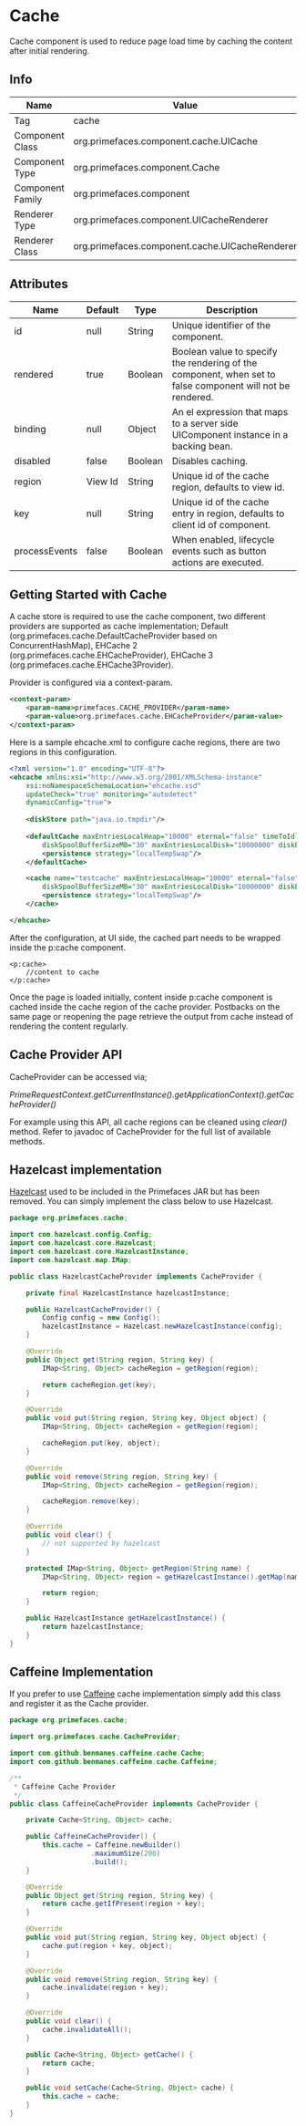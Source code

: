 # Cache
Cache component is used to reduce page load time by caching the content after initial rendering.

## Info

| Name | Value |
| --- | --- |
| Tag | cache
| Component Class | org.primefaces.component.cache.UICache
| Component Type | org.primefaces.component.Cache
| Component Family | org.primefaces.component |
| Renderer Type | org.primefaces.component.UICacheRenderer
| Renderer Class | org.primefaces.component.cache.UICacheRenderer

## Attributes

| Name | Default | Type | Description | 
| --- | --- | --- | --- |
| id | null | String | Unique identifier of the component.
| rendered | true | Boolean | Boolean value to specify the rendering of the component, when set to false component will not be rendered.
| binding | null | Object | An el expression that maps to a server side UIComponent instance in a backing bean.
| disabled | false | Boolean | Disables caching.
| region | View Id | String | Unique id of the cache region, defaults to view id.
| key | null | String | Unique id of the cache entry in region, defaults to client id of component.
| processEvents | false | Boolean | When enabled, lifecycle events such as button actions are executed.

## Getting Started with Cache
A cache store is required to use the cache component, two different providers are supported as cache
implementation; Default (org.primefaces.cache.DefaultCacheProvider based on ConcurrentHashMap), EHCache 2 (org.primefaces.cache.EHCacheProvider), EHCache 3 (org.primefaces.cache.EHCache3Provider).

Provider is configured via a context-param.

```xml
<context-param>
    <param-name>primefaces.CACHE_PROVIDER</param-name>
    <param-value>org.primefaces.cache.EHCacheProvider</param-value>
</context-param>
```
Here is a sample ehcache.xml to configure cache regions, there are two regions in this
configuration.

```xml
<?xml version="1.0" encoding="UTF-8"?>
<ehcache xmlns:xsi="http://www.w3.org/2001/XMLSchema-instance"
    xsi:noNamespaceSchemaLocation="ehcache.xsd"
    updateCheck="true" monitoring="autodetect"
    dynamicConfig="true">
    
    <diskStore path="java.io.tmpdir"/>
    
    <defaultCache maxEntriesLocalHeap="10000" eternal="false" timeToIdleSeconds="120" timeToLiveSeconds="120"
        diskSpoolBufferSizeMB="30" maxEntriesLocalDisk="10000000" diskExpiryThreadIntervalSeconds="120" memoryStoreEvictionPolicy="LRU">
        <persistence strategy="localTempSwap"/>
    </defaultCache>

    <cache name="testcache" maxEntriesLocalHeap="10000" eternal="false" timeToIdleSeconds="120" timeToLiveSeconds="120"
        diskSpoolBufferSizeMB="30" maxEntriesLocalDisk="10000000" diskExpiryThreadIntervalSeconds="120" memoryStoreEvictionPolicy="LRU">    
        <persistence strategy="localTempSwap"/>
    </cache>

</ehcache>
```
After the configuration, at UI side, the cached part needs to be wrapped inside the p:cache
component.

```xhtml
<p:cache>
    //content to cache
</p:cache>
```
Once the page is loaded initially, content inside p:cache component is cached inside the cache
region of the cache provider. Postbacks on the same page or reopening the page retrieve the output
from cache instead of rendering the content regularly.

## Cache Provider API
CacheProvider can be accessed via;

_PrimeRequestContext.getCurrentInstance().getApplicationContext().getCacheProvider()_

For example using this API, all cache regions can be cleaned using _clear()_ method. Refer to javadoc
of CacheProvider for the full list of available methods.

## Hazelcast implementation

[Hazelcast](https://hazelcast.com/) used to be included in the Primefaces JAR but has been removed.  You can simply implement the class below to use Hazelcast.

```java
package org.primefaces.cache;

import com.hazelcast.config.Config;
import com.hazelcast.core.Hazelcast;
import com.hazelcast.core.HazelcastInstance;
import com.hazelcast.map.IMap;

public class HazelcastCacheProvider implements CacheProvider {

    private final HazelcastInstance hazelcastInstance;

    public HazelcastCacheProvider() {
        Config config = new Config();
        hazelcastInstance = Hazelcast.newHazelcastInstance(config);
    }

    @Override
    public Object get(String region, String key) {
        IMap<String, Object> cacheRegion = getRegion(region);

        return cacheRegion.get(key);
    }

    @Override
    public void put(String region, String key, Object object) {
        IMap<String, Object> cacheRegion = getRegion(region);

        cacheRegion.put(key, object);
    }

    @Override
    public void remove(String region, String key) {
        IMap<String, Object> cacheRegion = getRegion(region);

        cacheRegion.remove(key);
    }

    @Override
    public void clear() {
        // not supported by hazelcast
    }

    protected IMap<String, Object> getRegion(String name) {
        IMap<String, Object> region = getHazelcastInstance().getMap(name);

        return region;
    }

    public HazelcastInstance getHazelcastInstance() {
        return hazelcastInstance;
    }
}

```

## Caffeine Implementation

If you prefer to use [Caffeine](https://github.com/ben-manes/caffeine) cache implementation simply add this class and register it as the Cache provider.

```java
package org.primefaces.cache;

import org.primefaces.cache.CacheProvider;

import com.github.benmanes.caffeine.cache.Cache;
import com.github.benmanes.caffeine.cache.Caffeine;

/**
 * Caffeine Cache Provider
 */
public class CaffeineCacheProvider implements CacheProvider {

    private Cache<String, Object> cache;

    public CaffeineCacheProvider() {
        this.cache = Caffeine.newBuilder()
                    .maximumSize(200)
                    .build();
    }

    @Override
    public Object get(String region, String key) {
        return cache.getIfPresent(region + key);
    }

    @Override
    public void put(String region, String key, Object object) {
        cache.put(region + key, object);
    }

    @Override
    public void remove(String region, String key) {
        cache.invalidate(region + key);
    }

    @Override
    public void clear() {
        cache.invalidateAll();
    }

    public Cache<String, Object> getCache() {
        return cache;
    }

    public void setCache(Cache<String, Object> cache) {
        this.cache = cache;
    }
}

```